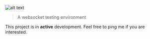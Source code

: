 ![alt text](https://raw.githubusercontent.com/sockpuppetapp/sockpuppet/master/src/assets/logo-words.png)

> A websocket testing environment


This project is in **active** development. Feel free to ping me if you are interested.

